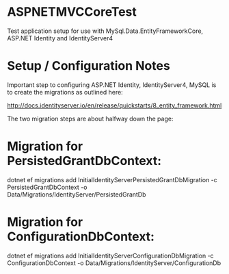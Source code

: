 # ASPNETMVCCoreTest
Test application setup for use with MySql.Data.EntityFrameworkCore, ASP.NET Identity and IdentityServer4

# Setup / Configuration Notes

Important step to configuring ASP.NET Identity, IdentityServer4, MySQL is to create the migrations as outlined here:

http://docs.identityserver.io/en/release/quickstarts/8_entity_framework.html

The two migration steps are about halfway down the page:

# Migration for PersistedGrantDbContext:

dotnet ef migrations add InitialIdentityServerPersistedGrantDbMigration -c PersistedGrantDbContext -o Data/Migrations/IdentityServer/PersistedGrantDb

# Migration for ConfigurationDbContext:

dotnet ef migrations add InitialIdentityServerConfigurationDbMigration -c ConfigurationDbContext -o Data/Migrations/IdentityServer/ConfigurationDb


